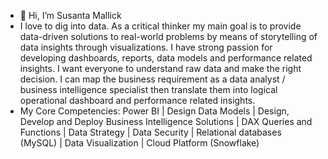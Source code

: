 - 👋 Hi, I’m Susanta Mallick
- I love to dig into data. As a critical thinker my main goal is to provide data-driven solutions to real-world problems by means of storytelling of data insights through visualizations. I have strong passion for developing dashboards, reports, data models and performance related insights. I want everyone to understand raw data and make the right decision. I can map the business requirement as a data analyst / business intelligence specialist then translate them into logical operational dashboard and performance related insights.
- My Core Competencies: Power BI | Design Data Models | Design, Develop and Deploy Business Intelligence Solutions | DAX Queries and Functions | Data Strategy | Data Security | Relational databases (MySQL) | Data Visualization | Cloud Platform (Snowflake)


<!---
Susanta-18/Susanta-18 is a ✨ special ✨ repository because its `README.md` (this file) appears on your GitHub profile.
You can click the Preview link to take a look at your changes.
--->
